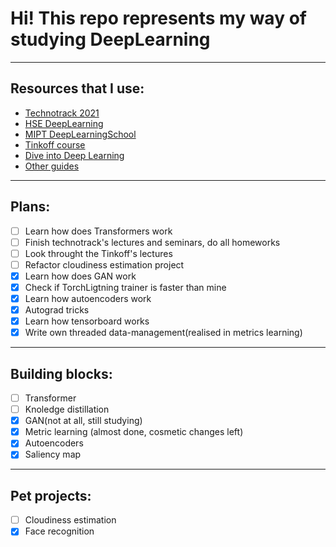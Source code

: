 # Hi! This repo represents my way of studying DeepLearning
____
## Resources that I use:
+ [Technotrack 2021](https://github.com/mailcourses/technotrack-NN2021S-lectures)
+ [HSE DeepLearning](https://github.com/hse-ds/iad-deep-learning/tree/master/2022)
+ [MIPT DeepLearningSchool](https://github.com/DLSchool/deep-learning-school)
+ [Tinkoff course](https://algocode.ru/dlfall22/)
+ [Dive into Deep Learning](http://d2l.ai/index.html)
+ [Other guides](https://github.com/ahmedbahaaeldin/From-0-to-Research-Scientist-resources-guide)
____
## Plans:
- [ ] Learn how does Transformers work
- [ ] Finish technotrack's lectures and seminars, do all homeworks
- [ ] Look throught the Tinkoff's lectures
- [ ] Refactor cloudiness estimation project
- [x] Learn how does GAN work
- [x] Check if TorchLigtning trainer is faster than mine
- [x] Learn how autoencoders work
- [x] Autograd tricks
- [x] Learn how tensorboard works
- [x] Write own threaded data-management(realised in metrics learning)
----
## Building blocks:
- [ ] Transformer
- [ ] Knoledge distillation
- [x] GAN(not at all, still studying)
- [x] Metric learning (almost done, cosmetic changes left)
- [x] Autoencoders
- [x] Saliency map
____
## Pet projects:
- [ ] Cloudiness estimation
- [x] Face recognition